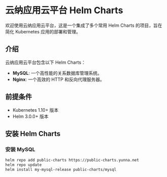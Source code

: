 # 云纳应用云平台 Helm Charts

欢迎使用云纳应用云平台，这是一个集成了多个常用 Helm Charts 的项目，旨在简化 Kubernetes 应用的部署和管理。

## 介绍

云纳应用云平台包含以下 Helm Charts：
- **MySQL**: 一个高性能的关系数据库管理系统。
- **Nginx**: 一个高效的 HTTP 和反向代理服务器。

## 前提条件

- Kubernetes 1.10+ 版本
- Helm 3.0.0+ 版本

## 安装 Helm Charts

### 安装 MySQL

```sh
helm repo add public-charts https://public-charts.yunna.net
helm repo update
helm install my-mysql-release public-charts/mysql
